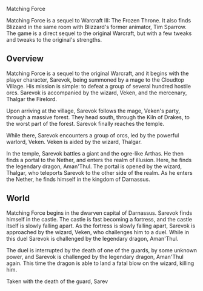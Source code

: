 Matching Force

Matching Force is a sequel to Warcraft III: The Frozen Throne. It also finds Blizzard in the same room with Blizzard's former animator, Tim Sparrow. The game is a direct sequel to the original Warcraft, but with a few tweaks and tweaks to the original's strengths.

## Overview

Matching Force is a sequel to the original Warcraft, and it begins with the player character, Sarevok, being summoned by a mage to the Cloudtop Village. His mission is simple: to defeat a group of several hundred hostile orcs. Sarevok is accompanied by the wizard, Veken, and the mercenary, Thalgar the Firelord.

Upon arriving at the village, Sarevok follows the mage, Veken's party, through a massive forest. They head south, through the Kiln of Drakes, to the worst part of the forest. Sarevok finally reaches the temple.

While there, Sarevok encounters a group of orcs, led by the powerful warlord, Veken. Veken is aided by the wizard, Thalgar.

In the temple, Sarevok battles a giant and the ogre-like Arthas. He then finds a portal to the Nether, and enters the realm of illusion. Here, he finds the legendary dragon, Aman'Thul. The portal is opened by the wizard, Thalgar, who teleports Sarevok to the other side of the realm. As he enters the Nether, he finds himself in the kingdom of Darnassus.

## World

Matching Force begins in the dwarven capital of Darnassus. Sarevok finds himself in the castle. The castle is fast becoming a fortress, and the castle itself is slowly falling apart. As the fortress is slowly falling apart, Sarevok is approached by the wizard, Veken, who challenges him to a duel. While in this duel Sarevok is challenged by the legendary dragon, Aman'Thul.

The duel is interrupted by the death of one of the guards, by some unknown power, and Sarevok is challenged by the legendary dragon, Aman'Thul again. This time the dragon is able to land a fatal blow on the wizard, killing him.

Taken with the death of the guard, Sarev